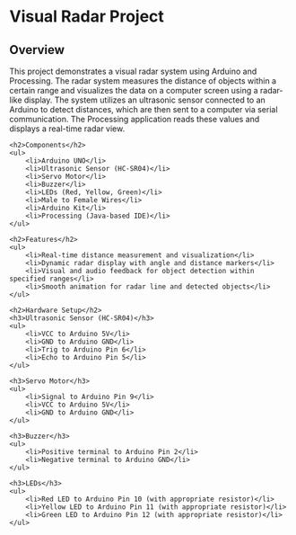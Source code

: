 <!DOCTYPE html>
<html lang="en">
<head>
    <meta charset="UTF-8">
    <meta name="viewport" content="width=device-width, initial-scale=1.0">
    <title>Visual Radar Project</title>
</head>
<body>
    <h1>Visual Radar Project</h1>
    <h2>Overview</h2>
    <p>
        This project demonstrates a visual radar system using Arduino and Processing. The radar system measures the distance of objects within a certain range and visualizes the data on a computer screen using a radar-like display. The system utilizes an ultrasonic sensor connected to an Arduino to detect distances, which are then sent to a computer via serial communication. The Processing application reads these values and displays a real-time radar view.
    </p>
    
    <h2>Components</h2>
    <ul>
        <li>Arduino UNO</li>
        <li>Ultrasonic Sensor (HC-SR04)</li>
        <li>Servo Motor</li>
        <li>Buzzer</li>
        <li>LEDs (Red, Yellow, Green)</li>
        <li>Male to Female Wires</li>
        <li>Arduino Kit</li>
        <li>Processing (Java-based IDE)</li>
    </ul>
    
    <h2>Features</h2>
    <ul>
        <li>Real-time distance measurement and visualization</li>
        <li>Dynamic radar display with angle and distance markers</li>
        <li>Visual and audio feedback for object detection within specified ranges</li>
        <li>Smooth animation for radar line and detected objects</li>
    </ul>
    
    <h2>Hardware Setup</h2>
    <h3>Ultrasonic Sensor (HC-SR04)</h3>
    <ul>
        <li>VCC to Arduino 5V</li>
        <li>GND to Arduino GND</li>
        <li>Trig to Arduino Pin 6</li>
        <li>Echo to Arduino Pin 5</li>
    </ul>
    
    <h3>Servo Motor</h3>
    <ul>
        <li>Signal to Arduino Pin 9</li>
        <li>VCC to Arduino 5V</li>
        <li>GND to Arduino GND</li>
    </ul>
    
    <h3>Buzzer</h3>
    <ul>
        <li>Positive terminal to Arduino Pin 2</li>
        <li>Negative terminal to Arduino GND</li>
    </ul>
    
    <h3>LEDs</h3>
    <ul>
        <li>Red LED to Arduino Pin 10 (with appropriate resistor)</li>
        <li>Yellow LED to Arduino Pin 11 (with appropriate resistor)</li>
        <li>Green LED to Arduino Pin 12 (with appropriate resistor)</li>
    </ul>
</body>
</html>
